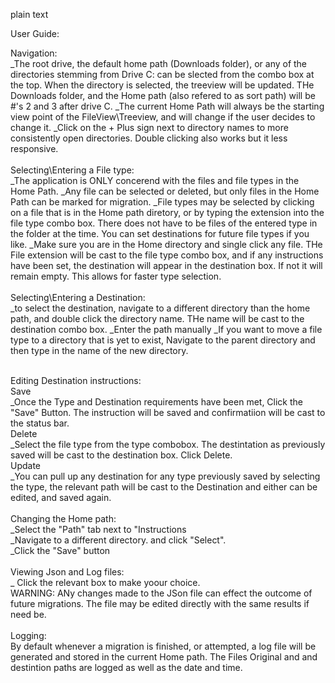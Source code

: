 plain text




User Guide:

Navigation:<br>
  _The root drive, the default home path (Downloads folder), or any of the directories stemming from
  Drive C: can be slected from the combo box at the top. When the directory is selected, the treeview will
  be updated. THe Downloads folder, and the Home path (also refered to as sort path) will be #'s 2 and 3
  after drive C.
  _The current Home Path will always be the starting view point of the FileView\Treeview, and will change
  if the user decides to change it.
  _Click on the + Plus sign next to directory names to more consistently open directories. Double clicking
  also works but it less responsive.<br>
<br>
Selecting\Entering a File type:<br>
  _The application is ONLY concerend with the files and file types in the Home Path. 
  _Any file can be selected or deleted, but only files in the Home Path can be marked for migration.
  _File types may be selected by clicking on a file that is in the Home path diretory,
  or by typing the extension into the file type combo box. There does not have to be files of the
  entered type in the folder at the time. You can set destinations for future file types if you like.
  _Make sure you are in the Home directory and single click any file. THe File extension will be cast
  to the file type combo box, and if any instructions have been set, the destination will appear
  in the destination box. If not it will remain empty. This allows for faster type selection.<br>
  <br>
Selecting\Entering a Destination:<br>
  _to select the destination, navigate to a different directory than the home path, and double click
  the directory name. THe name will be cast to the destination combo box.
  _Enter the path manually
  _If you want to move a file type to a directory that is yet to exist, Navigate to the parent directory
  and then type in the name of the new directory.<br>
<br>

Editing Destination instructions:<br>
   Save<br>
    _Once the Type and Destination requirements have been met, Click the "Save" Button. The instruction will be 
    saved and confirmatiion will be cast to the status bar.<br>
  Delete <br>
    _Select the file type from the type combobox. The destintation as previously saved will be cast to the destination
    box. Click Delete.<br>
  Update<br>
    _You can pull up any destination for any type previously saved by selecting the type, the relevant path will be cast to the
    Destination and either can be edited, and saved again.<br>
<br>
Changing the Home path:<br>
  _Select the "Path" tab next to "Instructions<br>
  _Navigate to a different directory. and click "Select".<br>
  _Click the "Save" button<br>
<br>
Viewing Json and Log files:<br>
  _ Click the relevant box to make yoour choice.<br>
  WARNING: ANy changes made to the JSon file can effect the outcome of future migrations. The file may be 
  edited directly with the same results if need be.  
<br>
Logging:<br>
  By default whenever a migration is finished, or attempted, a log file will be generated and stored in the current
  Home path. The Files Original and and destintion paths are logged as well as the date and time.
